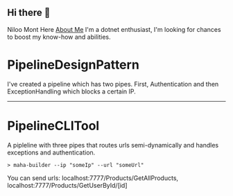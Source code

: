 ## Hi there 👋
Niloo Mont Here [About Me](https://www.linkedin.com/in/niloufar-mont/)
I'm a dotnet enthusiast, I'm looking for chances to boost my know-how and abilities.

# PipelineDesignPattern
I've created a pipeline which has two pipes. First, Authentication and then ExceptionHandling which blocks a certain IP.
***
# PipelineCLITool
A pipleline with three pipes that routes urls semi-dynamically and handles exceptions and authentication.
```
> maha-builder --ip "someIp" --url "someUrl"
```
You can send urls: localhost:7777/Products/GetAllProducts, localhost:7777/Products/GetUserById/[id]